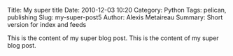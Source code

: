 Title: My super title
Date: 2010-12-03 10:20
Category: Python
Tags: pelican, publishing
Slug: my-super-post5
Author: Alexis Metaireau
Summary: Short version for index and feeds

This is the content of my super blog post.
This is the content of my super blog post.
